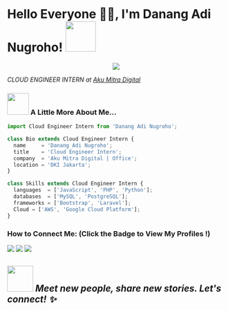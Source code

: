 <h1>Hello Everyone 🌾🔥, I'm Danang Adi Nugroho! <img src="https://media.giphy.com/media/12oufCB0MyZ1Go/giphy.gif" width="70"></h1>
<p align="center">
  <img src="https://github.com/thompsonemerson/thompsonemerson/raw/master/cover-thompson.png" />
</p>
<p><em>CLOUD ENGINEER INTERN at <a href="http://www.amital.co.id">Aku Mitra Digital</a></em></p>

### <img src="https://media.giphy.com/media/VgCDAzcKvsR6OM0uWg/giphy.gif" width="50"> A Little More About Me...  
```js
import Cloud Engineer Intern from 'Danang Adi Nugroho';

class Bio extends Cloud Engineer Intern {
  name     = 'Danang Adi Nugroho';
  title    = 'Cloud Engineer Intern';
  company  = 'Aku Mitra Digital | Office';
  location = 'DKI Jakarta';
}

class Skills extends Cloud Engineer Intern {
  languages  = ['JavaScript', 'PHP', 'Python'];
  databases  = ['MySQL', 'PostgreSQL'];
  frameworks = ['Bootstrap', 'Laravel'];
  Cloud = ['AWS', 'Google Cloud Platform'];
}
```

### How to Connect Me: <strong>(Click the Badge to View My Profiles !)</strong>

<img src="https://img.shields.io/badge/danangsmkn26@gmail.com-%23D14836.svg?&style=for-the-badge&logo=gmail&logoColor=white" href="danangsmkn26@gmail.com">   <a  href="https://www.instagram.com/danang_adi26/"><img src="https://img.shields.io/badge/@danang_adi26-%23E4405F.svg?&style=for-the-badge&logo=instagram&logoColor=white"></a>   <a href="https://www.linkedin.com/in/danangadi/"><img src="https://img.shields.io/badge/danangadi-%230077B5.svg?&style=for-the-badge&logo=linkedin&logoColor=white" ></a>  

<img src="https://media.giphy.com/media/LnQjpWaON8nhr21vNW/giphy.gif" width="60"> <em><b>Meet new people,</b> share new stories. <b>Let's connect!</b> ✨</em>
---
